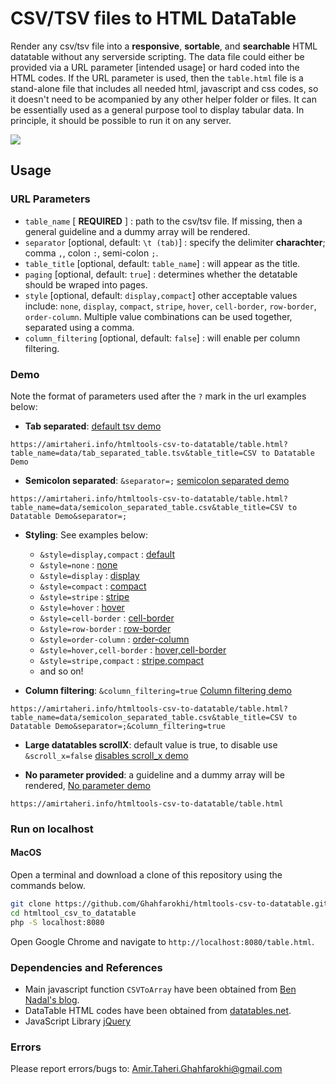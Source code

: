# CSV/TSV files to HTML DataTable

Render any csv/tsv file into a **responsive**, **sortable**, and **searchable** HTML datatable without any serverside scripting. 
The data file could either be provided via a URL parameter [intended usage] or hard coded into the HTML codes. If the URL parameter is used, then the `table.html` file is a stand-alone file that includes all needed html, javascript and css codes, so it doesn't need to be acompanied by any other helper folder or files. It can be essentially used as a general purpose tool to display tabular data. In principle, it should be possible to run it on any server. 


[<img src="https://raw.githubusercontent.com/Ghahfarokhi/ghahfarokhi.github.io/main/assets/img/htmltools-csv-to-datatable.png">](https://amirtaheri.info/htmltools-csv-to-datatable/table.html?table_name=data/tab_separated_table.tsv&table_title=CSV%20to%20Datatable%20Demo)


## Usage

### URL Parameters

* `table_name` [ **REQUIRED** ] : path to the csv/tsv file. If missing, then a general guideline and a dummy array will be rendered.
* `separator` [optional, default: `\t (tab)`] : specify the delimiter **charachter**; comma `,`, colon `:`, semi-colon `;`.
* `table_title` [optional, default: `table_name`] : will appear as the title.
* `paging` [optional, default: `true`] : determines whether the detatable should be wraped into pages. 
* `style` [optional, default: `display,compact`] other acceptable values include: `none`, `display`, `compact`, `stripe`, 
`hover`, `cell-border`, `row-border`, `order-column`. Multiple value combinations can be used together, separated using a comma.
* `column_filtering` [optional, default: `false`] : will enable per column filtering.

### Demo

Note the format of parameters used after the `?` mark in the url examples below:

* **Tab separated**: [default tsv demo](https://amirtaheri.info/htmltools-csv-to-datatable/table.html?table_name=data/tab_separated_table.tsv&table_title=CSV%20to%20Datatable%20Demo)
```
https://amirtaheri.info/htmltools-csv-to-datatable/table.html?table_name=data/tab_separated_table.tsv&table_title=CSV to Datatable Demo
```


* **Semicolon separated**: `&separator=;` [semicolon separated demo](https://amirtaheri.info/htmltools-csv-to-datatable/table.html?table_name=data/semicolon_separated_table.csv&table_title=CSV%20to%20Datatable%20Demo&separator=;)
```
https://amirtaheri.info/htmltools-csv-to-datatable/table.html?table_name=data/semicolon_separated_table.csv&table_title=CSV to Datatable Demo&separator=;
```


* **Styling**: See examples below:
  * `&style=display,compact` : [default](https://amirtaheri.info/htmltools-csv-to-datatable/table.html?table_name=data/semicolon_separated_table.csv&table_title=CSV%20to%20Datatable%20Demo&separator=;)
  * `&style=none` : [none](https://amirtaheri.info/htmltools-csv-to-datatable/table.html?table_name=data/semicolon_separated_table.csv&table_title=CSV%20to%20Datatable%20Demo&separator=;&style=none)
  * `&style=display` : [display](https://amirtaheri.info/htmltools-csv-to-datatable/table.html?table_name=data/semicolon_separated_table.csv&table_title=CSV%20to%20Datatable%20Demo&separator=;&style=display)
  * `&style=compact` : [compact](https://amirtaheri.info/htmltools-csv-to-datatable/table.html?table_name=data/semicolon_separated_table.csv&table_title=CSV%20to%20Datatable%20Demo&separator=;&style=compact)
  * `&style=stripe` : [stripe](https://amirtaheri.info/htmltools-csv-to-datatable/table.html?table_name=data/semicolon_separated_table.csv&table_title=CSV%20to%20Datatable%20Demo&separator=;&style=stripe)
  * `&style=hover` : [hover](https://amirtaheri.info/htmltools-csv-to-datatable/table.html?table_name=data/semicolon_separated_table.csv&table_title=CSV%20to%20Datatable%20Demo&separator=;&style=hover)
  * `&style=cell-border` : [cell-border](https://amirtaheri.info/htmltools-csv-to-datatable/table.html?table_name=data/semicolon_separated_table.csv&table_title=CSV%20to%20Datatable%20Demo&separator=;&style=cell-border)
  * `&style=row-border` : [row-border](https://amirtaheri.info/htmltools-csv-to-datatable/table.html?table_name=data/semicolon_separated_table.csv&table_title=CSV%20to%20Datatable%20Demo&separator=;&style=row-border)
  * `&style=order-column` : [order-column](https://amirtaheri.info/htmltools-csv-to-datatable/table.html?table_name=data/semicolon_separated_table.csv&table_title=CSV%20to%20Datatable%20Demo&separator=;&style=order-column)
  * `&style=hover,cell-border` : [hover,cell-border](https://amirtaheri.info/htmltools-csv-to-datatable/table.html?table_name=data/semicolon_separated_table.csv&table_title=CSV%20to%20Datatable%20Demo&separator=;&style=hover,cell-border)
  * `&style=stripe,compact` : [stripe,compact](https://amirtaheri.info/htmltools-csv-to-datatable/table.html?table_name=data/semicolon_separated_table.csv&table_title=CSV%20to%20Datatable%20Demo&separator=;&style=stripe,compact)
  * and so on!


* **Column filtering**: `&column_filtering=true` [Column filtering demo](https://amirtaheri.info/htmltools-csv-to-datatable/table.html?table_name=data/semicolon_separated_table.csv&table_title=CSV%20to%20Datatable%20Demo&separator=;&column_filtering=true)
```
https://amirtaheri.info/htmltools-csv-to-datatable/table.html?table_name=data/semicolon_separated_table.csv&table_title=CSV to Datatable Demo&separator=;&column_filtering=true
```

* **Large datatables scrollX**: default value is true, to disable use `&scroll_x=false` [disables scroll_x demo](https://amirtaheri.info/htmltools-csv-to-datatable/table.html?table_name=data/semicolon_separated_table.csv&table_title=CSV%20to%20Datatable%20Demo&separator=;&scroll_x=false) 

* **No parameter provided**: a guideline and a dummy array will be rendered, [No parameter demo](https://amirtaheri.info/htmltools-csv-to-datatable/table.html)
```
https://amirtaheri.info/htmltools-csv-to-datatable/table.html
```

### Run on localhost

#### MacOS

Open a terminal and download a clone of this repository using the commands below.  

```bash
git clone https://github.com/Ghahfarokhi/htmltools-csv-to-datatable.git
cd htmltool_csv_to_datatable
php -S localhost:8080
```
Open Google Chrome and navigate to `http://localhost:8080/table.html`.

### Dependencies and References

* Main javascript function `CSVToArray` have been obtained from [Ben Nadal's blog](https://www.bennadel.com/blog/1504-ask-ben-parsing-csv-strings-with-javascript-exec-regular-expression-command.htm).
* DataTable HTML codes have been obtained from [datatables.net](https://datatables.net/).
* JavaScript Library [jQuery](https://jquery.com)

### Errors
Please report errors/bugs to: Amir.Taheri.Ghahfarokhi@gmail.com
